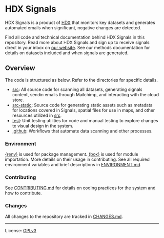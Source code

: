 # HDX Signals

HDX Signals is a product of [HDX](https://data.humdata.org) that monitors key
datasets and generates automated emails when significant, negative changes
are detected. 

Find all code and technical documentation behind HDX Signals in
this repository. Read more about HDX Signals and sign up to receive signals direct
in your inbox on [our website](https://data.humdata.org/signals). See our
methods documentation for details on datasets included and when signals
are generated.

## Overview

The code is structured as below. Refer to the directories for specific details.

- [src](src/README.md): All source code for scanning all datasets, generating signals content,
sendin emails through Mailchimp, and interacting with the cloud store.
- [src-static](src-static/README.md): Source code for generating static assets such as
metadata for locations covered in Signals, spatial files for use in maps, and other
resources utilized in [src](src/README.md).
- [test](test/README.md): Unit testing utilities for code and manual testing to explore changes
to visual design in the system.
- [.github](.github/README.md): Workflows that automate data scanning and other processes.

### Environment

[{renv}](https://github.com/rstudio/renv) is used for package management.
[{box}](https://github.com/klmr/box) is used for module importation. More details
on their usage in contributing. See all required environment variables and brief
descriptions in [ENVIRONMENT.md](ENVIRONMENT.md).

### Contributing 

See [CONTRIBUTING.md](CONTRIBUTING.md) for details on coding practices for
the system and how to contribute.

### Changes

All changes to the repository are tracked in [CHANGES.md](CHANGES.md).

----

License: [GPLv3](LICENSE)
